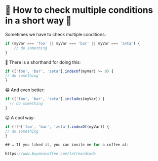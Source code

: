 # 🤪 How to check multiple conditions in a short way 🤪

Sometimes we have to check multiple conditions:

```js
if (myVar === 'foo' || myVar === 'bar' || myVar === 'zeta') {
    // do something
}
```

🙂 There is a shorthand for doing this:

```js
if (['foo', 'bar', 'zeta'].indexOf(myVar) >= 0) {
// do something
}
```

😁 And even better:

```js
if (['foo', 'bar', 'zeta'].includes(myVar)) {
  // do something
}
```

😜 A cool way:

```js
if (!!~['foo', 'bar', 'zeta'].indexOf(myVar)) {
// do something
}

## ☕️ If you liked it, you can invite me for a coffee at:

https://www.buymeacoffee.com/latteandcode
